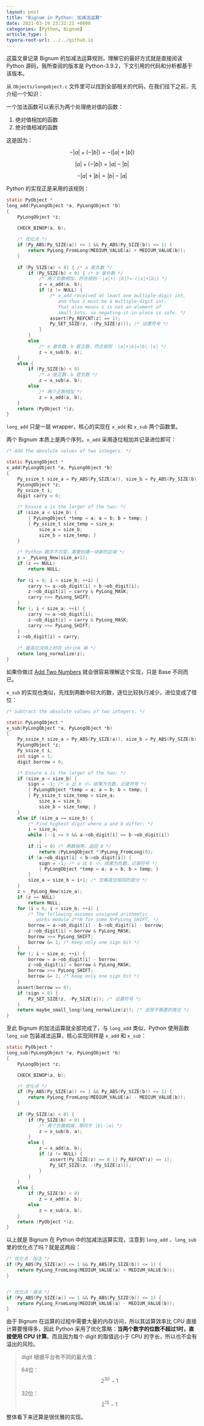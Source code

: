 ```yaml
---
layout: post
title: "Bignum in Python: 加减法运算"
date: 2021-03-19 23:32:21 +0800
categories: [Python, Bignum]
article_type: 1
typora-root-url: ../../github.io
---
```


这篇文章记录 Bignum 的加减法运算规则，理解它的最好方式就是直接阅读 Python 源码，我所查阅的版本是 Python-3.9.2，下文引用的代码和分析都基于该版本。

从 `Objects/longobject.c` 文件里可以找到全部相关的代码，在我们往下之前，先介绍一个知识：

一个加法函数可以表示为两个处理绝对值的函数：

1. 绝对值相加的函数
2. 绝对值相减的函数

这是因为：

$$-|a|+(-|b|)=-(|a|+|b|)$$

$$|a|+(-|b|)=|a|-|b|$$

$$-|a|+|b|=|b|-|a|$$

Python 的实现正是采用的该规则：

```c
static PyObject *
long_add(PyLongObject *a, PyLongObject *b)
{
    PyLongObject *z;

    CHECK_BINOP(a, b);
		
  	/* 优化点 */
    if (Py_ABS(Py_SIZE(a)) <= 1 && Py_ABS(Py_SIZE(b)) <= 1) {
        return PyLong_FromLong(MEDIUM_VALUE(a) + MEDIUM_VALUE(b));
    }
	  
    if (Py_SIZE(a) < 0) { /* a 是负数 */
        if (Py_SIZE(b) < 0) { /* b 是负数 */
          	/* 两个负数相加，符合规则 -|a|+(-|b|)=-(|a|+|b|) */
            z = x_add(a, b); 
            if (z != NULL) {
                /* x_add received at least one multiple-digit int,
                   and thus z must be a multiple-digit int.
                   That also means z is not an element of
                   small_ints, so negating it in-place is safe. */
                assert(Py_REFCNT(z) == 1);
                Py_SET_SIZE(z, -(Py_SIZE(z))); /* 设置符号 */
            }
        }
        else
          	/* a 是负数，b 是正数，符合规则 -|a|+|b|=|b|-|a| */
            z = x_sub(b, a);
    }
    else {
        if (Py_SIZE(b) < 0)
          	/* a 是正数，b 是负数 */
            z = x_sub(a, b);
        else
          	/* 两个正数相加 */
            z = x_add(a, b);
    }
    return (PyObject *)z;
}
```
`long_add` 只是一层 wrapper，核心的实现在 `x_add` 和 `x_sub` 两个函数里。

两个 Bignum 本质上是两个序列，`x_add` 采用逐位相加并记录进位即可：

```c
/* Add the absolute values of two integers. */

static PyLongObject *
x_add(PyLongObject *a, PyLongObject *b)
{
    Py_ssize_t size_a = Py_ABS(Py_SIZE(a)), size_b = Py_ABS(Py_SIZE(b));
    PyLongObject *z;
    Py_ssize_t i;
    digit carry = 0;

    /* Ensure a is the larger of the two: */
    if (size_a < size_b) {
        { PyLongObject *temp = a; a = b; b = temp; }
        { Py_ssize_t size_temp = size_a;
            size_a = size_b;
            size_b = size_temp; }
    }
  
  	/* Python 数字不可变，需要创建一块新的区域 */
    z = _PyLong_New(size_a+1);
    if (z == NULL)
        return NULL;
  
    for (i = 0; i < size_b; ++i) {
        carry += a->ob_digit[i] + b->ob_digit[i];
        z->ob_digit[i] = carry & PyLong_MASK;
        carry >>= PyLong_SHIFT;
    }
    for (; i < size_a; ++i) {
        carry += a->ob_digit[i];
        z->ob_digit[i] = carry & PyLong_MASK;
        carry >>= PyLong_SHIFT;
    }
    z->ob_digit[i] = carry;
  
  	/* 最高位没用上时将 shrink 掉 */
    return long_normalize(z);
}
```

如果你做过 [Add Two Numbers](https://leetcode.com/problems/add-two-numbers/) 就会很容易理解这个实现，只是 Base 不同而已。

`x_sub` 的实现也类似，先找到两数中较大的数，逐位比较执行减少，进位变成了借位：

```c
/* Subtract the absolute values of two integers. */

static PyLongObject *
x_sub(PyLongObject *a, PyLongObject *b)
{
    Py_ssize_t size_a = Py_ABS(Py_SIZE(a)), size_b = Py_ABS(Py_SIZE(b));
    PyLongObject *z;
    Py_ssize_t i;
    int sign = 1;
    digit borrow = 0;

    /* Ensure a is the larger of the two: */
    if (size_a < size_b) {
        sign = -1; /* a 比 b 小，结果为负数，记录符号 */
        { PyLongObject *temp = a; a = b; b = temp; }
        { Py_ssize_t size_temp = size_a;
            size_a = size_b;
            size_b = size_temp; }
    }
    else if (size_a == size_b) {
        /* Find highest digit where a and b differ: */
        i = size_a;
        while (--i >= 0 && a->ob_digit[i] == b->ob_digit[i])
            ;
        if (i < 0) /* 两数相等，返回 0 */
            return (PyLongObject *)PyLong_FromLong(0);
        if (a->ob_digit[i] < b->ob_digit[i]) {
            sign = -1; /* a 比 b 小，结果为负数，记录符号 */
            { PyLongObject *temp = a; a = b; b = temp; }
        }
        size_a = size_b = i+1; /* 忽略高位相同的部分 */
    }
    z = _PyLong_New(size_a);
    if (z == NULL)
        return NULL;
    for (i = 0; i < size_b; ++i) {
        /* The following assumes unsigned arithmetic
           works module 2**N for some N>PyLong_SHIFT. */
        borrow = a->ob_digit[i] - b->ob_digit[i] - borrow;
        z->ob_digit[i] = borrow & PyLong_MASK;
        borrow >>= PyLong_SHIFT;
        borrow &= 1; /* Keep only one sign bit */
    }
    for (; i < size_a; ++i) {
        borrow = a->ob_digit[i] - borrow;
        z->ob_digit[i] = borrow & PyLong_MASK;
        borrow >>= PyLong_SHIFT;
        borrow &= 1; /* Keep only one sign bit */
    }
    assert(borrow == 0);
    if (sign < 0) {
        Py_SET_SIZE(z, -Py_SIZE(z)); /* 设置符号 */
    }
    return maybe_small_long(long_normalize(z)); /* 去除不需要的高位 */
}
```

至此 Bignum 的加法运算就全部完成了，与 `long_add` 类似，Python 使用函数 `long_sub` 包装减法运算，核心实现同样是 `x_add` 和 `x_sub`：

```c
static PyObject *
long_sub(PyLongObject *a, PyLongObject *b)
{
    PyLongObject *z;

    CHECK_BINOP(a, b);

  	/* 优化点 */
    if (Py_ABS(Py_SIZE(a)) <= 1 && Py_ABS(Py_SIZE(b)) <= 1) {
        return PyLong_FromLong(MEDIUM_VALUE(a) - MEDIUM_VALUE(b));
    }
  
    if (Py_SIZE(a) < 0) {
        if (Py_SIZE(b) < 0) {
          	/* 两个负数相减，等同于 |b|-|a| */
            z = x_sub(b, a);
        }
        else {
            z = x_add(a, b);
            if (z != NULL) {
                assert(Py_SIZE(z) == 0 || Py_REFCNT(z) == 1);
                Py_SET_SIZE(z, -(Py_SIZE(z)));
            }
        }
    }
    else {
        if (Py_SIZE(b) < 0)
            z = x_add(a, b);
        else
            z = x_sub(a, b);
    }
    return (PyObject *)z;
}
```

以上就是 Bignum 在 Python 中的加减法运算实现，注意到 `long_add` 、`long_sub` 里的优化点了吗？就是这两段：

```c
/* 优化点：加法 */
if (Py_ABS(Py_SIZE(a)) <= 1 && Py_ABS(Py_SIZE(b)) <= 1) {
    return PyLong_FromLong(MEDIUM_VALUE(a) + MEDIUM_VALUE(b));
}


/* 优化点：减法 */
if (Py_ABS(Py_SIZE(a)) <= 1 && Py_ABS(Py_SIZE(b)) <= 1) {
    return PyLong_FromLong(MEDIUM_VALUE(a) - MEDIUM_VALUE(b));
}
```

由于 Bignum 在运算的过程中需要大量的内存访问，所以其运算效率比 CPU 直接计算要慢得多，因此 Python 采用了优化策略：**当两个数字的位数不超过1时，直接使用 CPU 计算**。而且因为每个 digit 的取值远小于 CPU 的字长，所以也不会有溢出的风险。

> digit 根据平台有不同的最大值：
>
> 64位：$$2^{30}-1$$
>
> 32位： $$2^{15}-1$$

整体看下来还算是很优雅的实现。